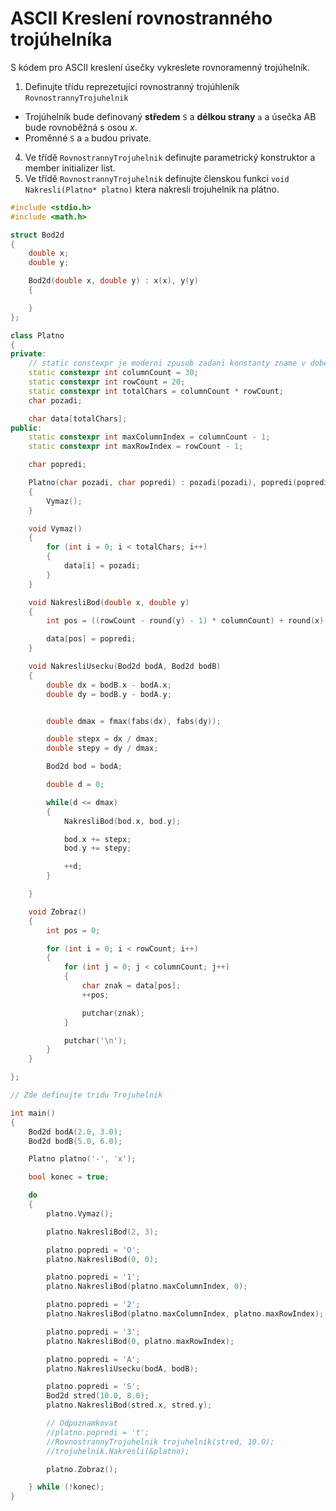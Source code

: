 # ASCII Kreslení rovnostranného trojúhelníka

S kódem pro ASCII kreslení úsečky vykreslete rovnoramenný trojúhelník.

1) Definujte třídu reprezetující rovnostranný trojúhleník `RovnostrannyTrojuhelnik`
- Trojúhelník bude definovaný **středem** `S` a **délkou strany** `a` a úsečka AB bude rovnoběžná s osou *x*.
- Proměnné `S` a `a` budou private.
4) Ve třídě `RovnostrannyTrojuhelnik` definujte parametrický konstruktor a member initializer list.
2) Ve třídě `RovnostrannyTrojuhelnik` definujte členskou funkci `void Nakresli(Platno* platno)` ktera nakresli trojuhelnik na plátno.

```cpp
#include <stdio.h>
#include <math.h>

struct Bod2d
{
    double x;
    double y;

    Bod2d(double x, double y) : x(x), y(y)
    {

    }
};

class Platno
{
private:
    // static constexpr je moderni zpusob zadani konstanty zname v dobe prekladu
    static constexpr int columnCount = 30;
    static constexpr int rowCount = 20;
    static constexpr int totalChars = columnCount * rowCount;
    char pozadi;

    char data[totalChars];
public:
    static constexpr int maxColumnIndex = columnCount - 1;
    static constexpr int maxRowIndex = rowCount - 1;

    char popredi;

    Platno(char pozadi, char popredi) : pozadi(pozadi), popredi(popredi), data{ 0 }
    {
        Vymaz();
    }

    void Vymaz()
    {
        for (int i = 0; i < totalChars; i++)
        {
            data[i] = pozadi;
        }
    }

    void NakresliBod(double x, double y)
    {
        int pos = ((rowCount - round(y) - 1) * columnCount) + round(x);

        data[pos] = popredi;
    }

    void NakresliUsecku(Bod2d bodA, Bod2d bodB)
    {
        double dx = bodB.x - bodA.x;
        double dy = bodB.y - bodA.y;


        double dmax = fmax(fabs(dx), fabs(dy));

        double stepx = dx / dmax;
        double stepy = dy / dmax;

        Bod2d bod = bodA;

        double d = 0;

        while(d <= dmax)
        {
            NakresliBod(bod.x, bod.y);

            bod.x += stepx;
            bod.y += stepy;

            ++d;
        }

    }

    void Zobraz()
    {
        int pos = 0;

        for (int i = 0; i < rowCount; i++)
        {
            for (int j = 0; j < columnCount; j++)
            {
                char znak = data[pos];
                ++pos;

                putchar(znak);
            }

            putchar('\n');
        }
    }

};

// Zde definujte tridu Trojuhelnik

int main()
{
    Bod2d bodA(2.0, 3.0);
    Bod2d bodB(5.0, 6.0);

    Platno platno('-', 'x');

    bool konec = true;

    do
    {
        platno.Vymaz();

        platno.NakresliBod(2, 3);

        platno.popredi = 'O';
        platno.NakresliBod(0, 0);

        platno.popredi = '1';
        platno.NakresliBod(platno.maxColumnIndex, 0);

        platno.popredi = '2';
        platno.NakresliBod(platno.maxColumnIndex, platno.maxRowIndex);

        platno.popredi = '3';
        platno.NakresliBod(0, platno.maxRowIndex);

        platno.popredi = 'A';
        platno.NakresliUsecku(bodA, bodB);

        platno.popredi = 'S';
        Bod2d stred(10.0, 8.0);
        platno.NakresliBod(stred.x, stred.y);

        // Odpoznamkovat
        //platno.popredi = 't';
        //RovnostrannyTrojuhelnik trojuhelnik(stred, 10.0);
        //trojuhelnik.Nakresli(&platno);

        platno.Zobraz();

    } while (!konec);
}
```
